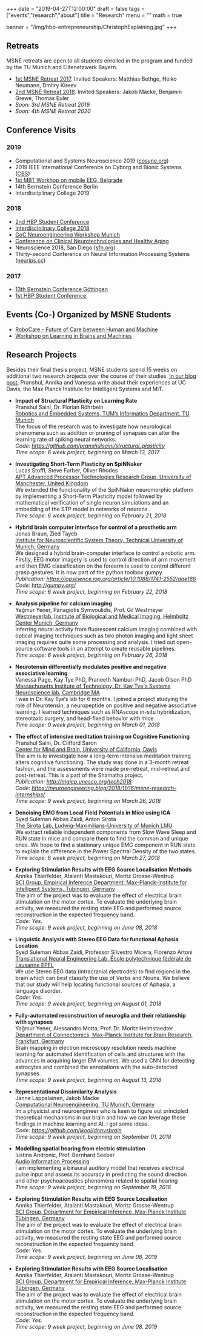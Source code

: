 +++
date = "2019-04-27T12:00:00"
draft = false
tags = ["events","research","about"]
title = "Research"
menu = ""
math = true

banner = "/img/hbp-entrepreneurship/ChristophExplaining.jpg"
+++

## Retreats

MSNE retreats are open to all students enrolled in the program and funded by the TU Munich and Elitenetzwerk Bayern.

- [1st MSNE Retreat 2017](/2017/05/14/spring-2017-msne-retreat/). Invited Speakers: Matthias Bethge, Heiko Neumann, Dmitry Kireev 
- [2nd MSNE Retreat 2018](/2018/06/01/2nd-msne-retreat/). Invited Speakers: Jakob Macke, Benjamin Grewe, Thomas Euler
- *Soon: 3rd MSNE Retreat 2019*
- *Soon: 4th MSNE Retreat 2020*

## Conference Visits

### 2019
- Computational and Systems Neuroscience 2019 ([cosyne.org](http://www.cosyne.org/c/index.php?title=Cosyne_19))
- 2019 IEEE International Conference on Cyborg and Bionic Systems ([CBS](http://cbs2019.com))
- [1st MBT Workhop on mobile EEG, Belgrade](/2019/06/05/1st-mbt-workshop-on-mobile-eeg-in-belgrade/)
- 14th Bernstein Conference Berlin
- Interdisciplinary College 2019

### 2018
- [2nd HBP Student Conference](2nd-hbp-student-conference-transdisciplinary-research-linking-neuroscience-brain-medicine-and-computer-science/)
- [Interdisciplinary College 2018](/2018/03/13/interdisciplinary-college-2018/)
- [CoC Neuroengineering Workshop Munich](/2018/04/19/coc-neuro-engineering-networking-workshop/)
- [Conference on Clinical Neurotechnologies and Healthy Aging](/2018/06/27/conference-on-clinical-neurotechnologies-and-healthy-aging/)
- Neuroscience 2018, San Diego ([sfn.org](https://www.sfn.org/Meetings/Neuroscience-2018))
- Thirty-second Conference on Neural Information Processing Systems ([neurips.cc](https://neurips.cc/Conferences/2018))

### 2017
- [13th Bernstein Conference Göttingen](/2017/07/14/13th-bernstein-conference-g%C3%B6ttingen/)
- [1st HBP Student Conference](2017/02/10/1st-human-brain-project-student-conference-in-vienna/)

## Events (Co-) Organized by MSNE Students

- [RoboCare - Future of Care between Human and Machine](/2018/07/02/robotcare-future-of-care-between-human-and-machine/)
- [Workshop on Learning in Brains and Machines](https://stes.io/learning-in-brains-and-machines)

## Research Projects

Besides their final thesis project, MSNE students spend 15 weeks on additional two research projects over the course of their studies.
[In our blog post](/2018/11/16/msne-research-internships/), Pranshul, Annika and Vanessa write about their experiences at UC Davis, the Max Planck Institute for Intelligent Systems and MIT. 



- **Impact of Structural Plasticity on Learning Rate** </br>
Pranshul  Saini, Dr. Florian Röhrbein</br>
[Robotics and Embedded Systems, TUM’s Informatics Department, TU Munich](http://www6.in.tum.de/en/home/)</br>
The focus of the research was to investigate how neurological phenomena such as addition or pruning of synapses can alter the learning rate of spiking neural networks.</br>
*Code: https://github.com/pranshulsaini/structural_plasticity</br>Time scope: 6 week project, beginning on March 13, 2017*


- **Investigating Short-Term Plasticity on SpiNNaker** </br>
Lucas Stoffl, Steve Furber, Oliver Rhodes</br>
[APT Advanced Processor Technologies Research Group, University of Manchester, United Kingdom](http://apt.cs.manchester.ac.uk/projects/SpiNNaker/)</br>
We extended the functionality of the SpiNNaker neuromorphic platform by implementing a Short-Term Plasticity model followed by mathematical verification of single neuron simulations and an embedding of the STP model in networks of neurons.</br>
*Time scope: 6 week project, beginning on February 21, 2018*


- **Hybrid brain computer interface for control of a prosthetic arm** </br>
Jonas Braun, Zied Tayeb</br>
[Institute for Neuroscientific System Theory, Technical University of Munich, Germany](https://www.nst.ei.tum.de/startseite/)</br>
We designed a hybrid brain-computer interface to control a robotic arm. FIrstly, EEG motor imagery is used to control direction of arm movement and then EMG classification on the forearm is used to control different grasp gestures. It is now part of the python toolbox gumpy.</br>
*Publication: https://iopscience.iop.org/article/10.1088/1741-2552/aae186</br>Code: http://gumpy.org/</br>Time scope: 6 week project, beginning on February 22, 2018*


- **Analysis pipeline for calcium imaging** </br>
Yağmur Yener, Panagiotis Symvoulidis, Prof. Gil Westmeyer</br>
[Westmeyerlab, Institute of Biological and Medical Imaging, Helmholtz Center Munich, Germany](https://www.westmeyerlab.org/)</br>
Inferring neural activity from fluorescent calcium imaging combined with optical imaging techniques such as two photon imaging and light sheet imaging requires quite some processing and analysis. I tried out open-source software tools in an attempt to create reusable pipelines.</br>
*Time scope: 6 week project, beginning on February 26, 2018*


- **Neurotensin differentially modulates positive and negative associative learning** </br>
Vanessa Page, Kay Tye PhD, Praneeth Namburi PhD, Jacob Olson PhD</br>
[Massachusetts Institute of Technology, Dr. Kay Tye's Systems Neuroscience lab, Cambridge MA](https://tyelab.mit.edu/)</br>
I was in Dr. Kay Tye‘s lab for 6 months. I joined a project studying the role of Neurotensin, a neuropeptide on positive and negative associative learning. I learned techniques such as RNAscope in-situ hybridization, stereotaxic surgery, and head-fixed behavior with mice. </br>
*Time scope: 9 week project, beginning on March 01, 2018*


- **The effect of intensive meditation training on Cognitive Functioning** </br>
Pranshul Saini, Dr. Clifford Saron</br>
[Center for Mind and Brain, University of California, Davis](http://saronlab.ucdavis.edu/)</br>
The aim is to investigate how a long-term intensive meditation training alters cognitive functioning. The study was done in a 3-month retreat fashion, and the assessments were made pre-retreat, mid-retreat and post-retreat. This is a part of the Shamatha project.</br>
*Publication: http://mgiep.unesco.org/tech2018</br>Code: https://neuroengineering.blog/2018/11/16/msne-research-internships/</br>Time scope: 9 week project, beginning on March 26, 2018*


- **Denoising EMG from Local Field Potentials in Mice using ICA** </br>
Syed Suleman Abbas Zaidi, Anton Sirota</br>
[The Sirota Lab, Ludwig-Maximilians-University of Munich LMU](http://cogneuro.bio.lmu.de/)</br>
We extract reliable independent components from Slow Wave Sleep and RUN state in mice and compare them to find the common and unique ones. We hope to find a stationary unique EMG component in RUN state to explain the difference in the Power Spectral Density of the two states.</br>
*Time scope: 6 week project, beginning on March 27, 2018*


- **Exploring Stimulation Results with EEG Source Localisation Methods** </br>
Annika  Thierfelder, Atalanti Mastakouri, Moritz Grosse-Wentrup</br>
[BCI Group, Empirical Inference Department, Max-Planck-Institute for Intelligent Systems, Tübingen, Germany](http://brain-computer-interfaces.net/)</br>
The aim of the project was to evaluate the effect of electrical brain stimulation on the motor cortex. To evaluate the underlying brain activity, we measured the resting state EEG and performed source reconstruction in the expected frequency band.</br>
*Code: Yes.</br>Time scope: 9 week project, beginning on June 08, 2018*


- **Linguistic Analysis with Stereo EEG Data for functional Aphasia Location** </br>
Syed Suleman Abbas Zaidi, Professor Silvestro Micera, Fiorenzo Artoni</br>
[Translational Neural Engineering Lab, École polytechnique fédérale de Lausanne EPFL](https://tne.epfl.ch/)</br>
We use Stereo EEG data (intracranial electrodes) to find regions in the brain which can best classify the use of Verbs and Nouns. We believe that our study will help locating functional sources of Aphasia, a language disorder.</br>
*Code: Yes.</br>Time scope: 9 week project, beginning on August 01, 2018*


- **Fully-automated reconstruction of neuroglia and their relationship with synapses** </br>
Yağmur Yener, Alessandro Motta, Prof. Dr. Moritz Helmstaedter</br>
[Department of Connectomics, Max-Planck Institute for Brain Research, Frankfurt, Germany](https://brain.mpg.de/research/helmstaedter-department.html)</br>
Brain mapping in electron microscopy resolution needs machine learning for automated identification of cells and structures with the advances in acquiring larger EM volumes. We used a CNN for detecting astrocytes and combined the annotations with the auto-detected synapses.</br>
*Time scope: 9 week project, beginning on August 13, 2018*


- **Representational Dissimilarity Analysis** </br>
Janne Lappalainen, Jakob Macke</br>
[Computational Neuroengineering, TU Munich, Germany](https://www.ei.tum.de/en/cne/home/)</br>
Im a physicist and neuroengineer who is keen to figure out principled theoretical mechanisms in our brain and how we can leverage these findings in machine learning and AI. I got some ideas.</br>
*Code: https://github.com/jkoal/dnnvsbrain</br>Time scope: 9 week project, beginning on September 01, 2018*


- **Modelling spatial hearing from electric stimulation** </br>
Iustina Andronic, Prof. Bernhard Seeber</br>
[Audio Information Processing](http://www.aip.ei.tum.de/index.php?id=5&L=1)</br>
I am implementing a binaural auditory model that receives electrical pulse input and assess its accuracy in predicting the sound direction and other psychoacoustics phenomena related to spatial hearing</br>
*Time scope: 9 week project, beginning on September 19, 2018*


- **Exploring Stimulation Results with EEG Source Localisation** </br>
Annika Thierfelder, Atalanti Mastakouri, Moritz Grosse-Wentrup</br>
[BCI Group, Department for Empirical Inference, Max-Planck Institute Tübingen, Germany](http://brain-computer-interfaces.net/)</br>
The aim of the project was to evaluate the effect of electrical brain stimulation on the motor cortex. To evaluate the underlying brain activity, we measured the resting state EEG and performed source reconstruction in the expected frequency band.</br>
*Code: Yes.</br>Time scope: 9 week project, beginning on June 08, 2019*


- **Exploring Stimulation Results with EEG Source Localisation** </br>
Annika Thierfelder, Atalanti Mastakouri, Moritz Grosse-Wentrup</br>
[BCI Group, Department for Empirical Inference, Max-Planck Institute Tübingen, Germany](http://brain-computer-interfaces.net/)</br>
The aim of the project was to evaluate the effect of electrical brain stimulation on the motor cortex. To evaluate the underlying brain activity, we measured the resting state EEG and performed source reconstruction in the expected frequency band.</br>
*Code: Yes.</br>Time scope: 9 week project, beginning on June 08, 2019*

